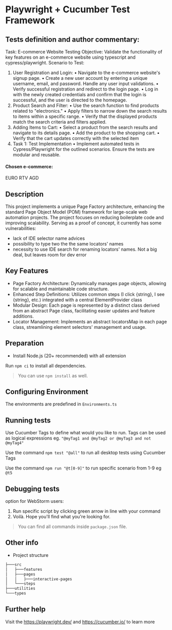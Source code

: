 # Playwright + Cucumber Test Framework

## Tests definition and author commentary:

Task: E-commerce Website Testing
Objective: Validate the functionality of key features on an e-commerce website using typescript and
cypress/playwright.
Scenario to Test:
1. User Registration and Login:
• Navigate to the e-commerce website's signup page.
• Create a new user account by entering a unique username, email, and password. Handle
any user input validations.
• Verify successful registration and redirect to the login page.
• Log in with the newly created credentials and confirm that the login is successful, and the
user is directed to the homepage.
2. Product Search and Filter:
   • Use the search function to find products related to "electronics."
   • Apply filters to narrow down the search results to items within a specific range.
   • Verify that the displayed products match the search criteria and filters applied.
3. Adding Items to Cart:
   • Select a product from the search results and navigate to its details page.
   • Add the product to the shopping cart.
   • Verify that the cart updates correctly with the selected item
4. Task 1: Test Implementation
   • Implement automated tests in Cypress/Playwright for the outlined scenarios. Ensure the
   tests are modular and reusable.

#### Chosen e-commerce:
   EURO RTV AGD
    
## Description
This project implements a unique Page Factory architecture, enhancing the standard Page Object Model (POM) framework for large-scale web automation projects. The project focuses on reducing boilerplate code and improving scalability. Serving as a proof of concept, it currently has some vulnerabilities:
- lack of IDE selector name advices 
- possibility to type two the the same locators' names
- necessity to use IDE search for renaming locators' names. Not a big deal, but leaves room for dev error

## Key Features
- Page Factory Architecture: Dynamically manages page objects, allowing for scalable and maintainable code structure.
- Enhanced Step Definitions: Utilizes common steps (I click {string}, I see {string}, etc.) integrated with a central ElementProvider class
- Modular Design: Each page is represented by a distinct class derived from an abstract Page class, facilitating easier updates and feature additions.
- Locator Management: Implements an abstract locatorsMap in each page class, streamlining element selectors' management and usage.

## Preparation

- Install Node.js (20+ recommended) with all extension

Run `npm ci` to install all dependencies.

> You can use `npm install` as well.

## Configuring Environment

The environments are predefined in `Environments.ts`

## Running tests

Use Cucumber Tags to define what would you like to run.
Tags can be used as logical expressions eg. `"@myTag1 and @myTag2 or @myTag3 and not @myTag4"`

Use the command `npm test "@all"` to run all desktop tests using Cucumber Tags

Use the command `npm run "@t[0-9]"` to run specific scenario from 1-9 eg `@t5`

## Debugging tests

option for WebStorm users:
1. Run specific script by clicking green arrow in line with your command
2. Voilà. Hope you'll find what you're looking for.

> You can find all commands inside `package.json` file.

## Other info

- Project structure

````bash
├───src
│   ├───features
│   ├───pages
│   │   ├───interactive-pages
│   └───steps
├───utilities
└───types
````
## Further help

Visit the https://playwright.dev/ and https://cucumber.io/ to learn more


